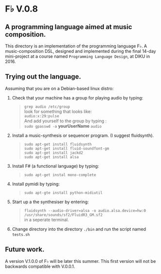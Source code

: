 F♭ V.0.8
==========

## A programming language aimed at music composition.

This directory is an implementation of the programming language F♭.
A music-composition DSL, designed and implemented during the final
14-day mini-project at a course named `Programming Language Design`,
at DIKU in 2016.

## Trying out the language.

Assuming that you are on a Debian-based linux distro:

 1. Check that your machine has a group for playing audio by typing:
    > `grep audio /etc/group`  
    look for something that looks like:  
    > `audio:x:29:pulse`  
    And add yourself to the group by typing :  
    > `sudo gpasswd -a` **yourUserName** `audio`
 2. Install a music-synthesis or sequencer program. (I suggest fluidsynth).
    > `sudo apt-get install fluidsynth`  
    > `sudo apt-get install fluid-soundfont-gm`  
    > `sudo apt-get install jackd2`  
    > `sudo apt-get install alsa`
 3. Install F# (a functional language) by typing:
    > `sudo apt-get instal mono-complete`
 4. Install pymidi by typing:
    > `sudo apt-gte install python-midiutil`
 5. Start up a the synthesiser by entering:
    > `fluidsynth --audio-driver=alsa -o audio.alsa.device=hw:0 /usr/share/sounds/sf2/FluidR3_GM.sf2`  
    in a seperate terminal.
 6. Change directory into the directory `./bin` and run the script named `tests.sh`

## Future work.

A version V.1.0.0 of F♭ will be later this summer.
This first version will not be backwards compatible with V.0.0.1.
